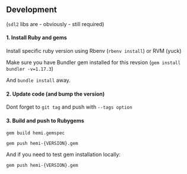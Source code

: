 ## Development
(`sdl2` libs are - obviously - still required)

#### 1. Install Ruby and gems

Install specific ruby version using Rbenv (`rbenv install`) or RVM (yuck)

Make sure you have Bundler gem installed for this revsion (`gem install bundler -v=1.17.3`)

And `bundle install` away.

#### 2. Update code (and bump the version)

Dont forget to `git tag` and push with `--tags option`

#### 3. Build and push to Rubygems

`gem build hemi.gemspec`

`gem push hemi-{VERSION}.gem`

And if you need to test gem installation locally:

`gem push hemi-{VERSION}.gem`


